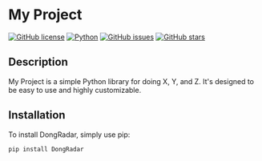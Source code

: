 # My Project

[![GitHub license](https://img.shields.io/badge/license-MIT-blue.svg)](https://github.com/dsg327/DongRadar/blob/master/LICENSE)
[![Python](https://img.shields.io/badge/python-3.7%2B-blue.svg)](https://www.python.org/)
[![GitHub issues](https://img.shields.io/github/issues/dsg327/DongRadar.svg)](https://github.com/dsg327/DongRadar/issues)
[![GitHub stars](https://img.shields.io/github/stars/dsg327/DongRadar.svg)](https://github.com/dsg327/DongRadar/stargazers)

## Description

My Project is a simple Python library for doing X, Y, and Z. It's designed to be easy to use and highly customizable.

## Installation

To install DongRadar, simply use pip:

```bash
pip install DongRadar
```
